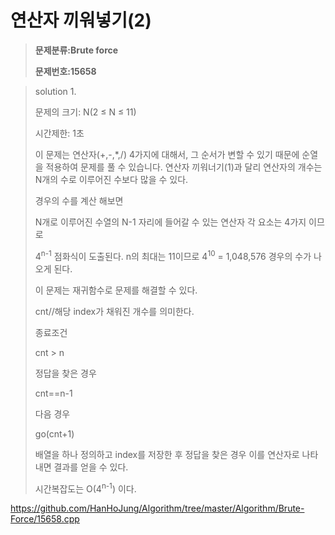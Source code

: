 # 연산자 끼워넣기(2)

> **문제분류:Brute force**
>
> **문제번호:15658**

> solution 1.
>
> 문제의 크기: N(2 ≤ N ≤ 11)
>
> 시간제한: 1초
>
>
>
> 이 문제는 연산자(+,-,*,/)  4가지에 대해서, 그 순서가 변할 수 있기 때문에 순열을 적용하여 문제를 풀 수 있습니다.  연산자 끼워너기(1)과 달리 연산자의 개수는 N개의 수로 이루어진 수보다 많을 수 있다.
>
>
>
> 경우의 수를 계산 해보면
>
> N개로 이루어진 수열의 N-1 자리에 들어갈 수 있는 연산자 각 요소는 4가지 이므로
>
>  4<sup>n-1</sup> 점화식이 도출된다. n의 최대는 11이므로 4<sup>10</sup> = 1,048,576 경우의 수가 나오게 된다.
>
> 이 문제는 재귀함수로 문제를 해결할 수 있다.
>
> cnt//해당 index가 채워진 개수를 의미한다.
>
> 종료조건
>
> cnt > n
>
>
>
> 정답을 찾은 경우
>
> cnt==n-1
>
>
>
> 다음 경우
>
> go(cnt+1)
>
> 배열을 하나 정의하고 index를 저장한 후 정답을 찾은 경우 이를 연산자로 나타내면 결과를 얻을 수 있다.
>
> 시간복잡도는 O(4<sup>n-1</sup>) 이다.

https://github.com/HanHoJung/Algorithm/tree/master/Algorithm/Brute-Force/15658.cpp












